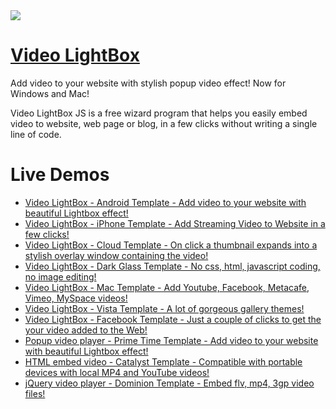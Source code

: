 <a href="http://videolightbox.com/">
  <img src="http://videolightbox.com/img/help_add.png">
</a> 

# [Video LightBox](http://videolightbox.com/) 

Add video to your website with stylish popup video effect! Now for Windows and Mac! 

Video LightBox JS is a free wizard program that helps you easily embed video to website, web page or blog, in a few clicks without writing a single line of code.

# Live Demos

*    [Video LightBox - Android Template - Add video to your website with beautiful Lightbox effect!](http://videolightbox.com/android-template.html)
*    [Video LightBox - iPhone Template - Add Streaming Video to Website in a few clicks!](http://videolightbox.com/iphone-template.html)
*    [Video LightBox - Cloud Template - On click a thumbnail expands into a stylish overlay window containing the video!](http://videolightbox.com/cloud-template.html)
*    [Video LightBox - Dark Glass Template - No css, html, javascript coding, no image editing!](http://videolightbox.com/dark-glass-template.html)
*    [Video LightBox - Mac Template - Add Youtube, Facebook, Metacafe, Vimeo, MySpace videos!](http://videolightbox.com/mac-template.html)
*    [Video LightBox - Vista Template - A lot of gorgeous gallery themes!](http://videolightbox.com/vista-template.html)
*    [Video LightBox - Facebook Template - Just a couple of clicks to get the your video added to the Web!](http://videolightbox.com/facebook-template.html)
*    [Popup video player - Prime Time Template - Add video to your website with beautiful Lightbox effect!](http://videolightbox.com/prime-time-template.html)
*    [HTML embed video - Catalyst Template - Compatible with portable devices with local MP4 and YouTube videos!](http://videolightbox.com/catalyst-template.html)
*    [jQuery video player - Dominion Template - Embed flv, mp4, 3gp video files!](http://videolightbox.com/dominion-template.html)